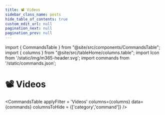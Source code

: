 ```yaml
---
title: 📽️ Videos
sidebar_class_name: posts
hide_table_of_contents: true
custom_edit_url: null
pagination_next: null
pagination_prev: null
---
```


import { CommandsTable } from "@site/src/components/CommandsTable";
import { columns } from "@site/src/tableHome/columns.table";
import Icon from '/static/img/m365-header.svg';
import commands from '/static/commands.json';

#  📽️ Videos 

<CommandsTable
applyFilter = 'Videos'
columns={columns}
data={commands}
columnsToHide = {['category','command']}
/>
